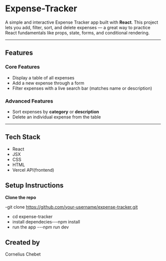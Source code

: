 # Expense-Tracker

A simple and interactive Expense Tracker app built with **React**. This project lets you add, filter, sort, and delete expenses — a great way to practice React fundamentals like props, state, forms, and conditional rendering.

---

##  Features

###  Core Features
- Display a table of all expenses
- Add a new expense through a form
- Filter expenses with a live search bar (matches name or description)

###  Advanced Features
- Sort expenses by **category** or **description**
- Delete an individual expense from the table

---

## Tech Stack

- React 
- JSX
- CSS
- HTML
- Vercel API(frontend)

## Setup Instructions

 **Clone the repo**

   -git clone https://github.com/your-username/expense-tracker.git
  - cd expense-tracker
  - install dependecies---npm install
  - run the app ---npm run dev 

## Created by 
Cornelius Chebet